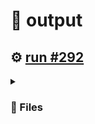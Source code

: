 # 📝  output 

## ⚙️ [run #292](https://github.com/jwenerd/ytm-dl/actions/runs/7769506374)

<details>

<summary>

### 📁 Files

</summary>

|                                                                       |lines|size|bytes |
|-----------------------------------------------------------------------|-----|----|------|
|[`output/history.csv` ](output/history.csv)                            |2113 |204K|206128|
|[`output/library_albums.csv` ](output/library_albums.csv)              |950  |68K |66387 |
|[`output/library_songs.csv` ](output/library_songs.csv)                |3000 |252K|257311|
|[`output/library_artists.csv` ](output/library_artists.csv)            |2111 |96K |95798 |
|[`output/liked_songs.csv` ](output/liked_songs.csv)                    |1465 |128K|127196|
|[`output/library_subscriptions.csv` ](output/library_subscriptions.csv)|70   |4.0K|2752  |

</details>